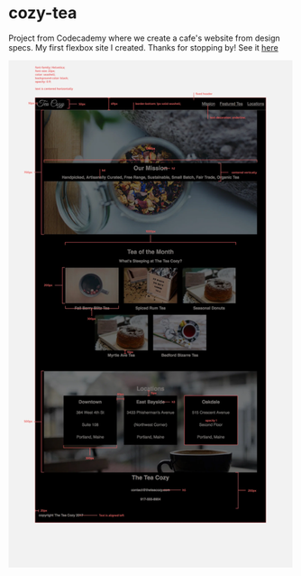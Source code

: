 # cozy-tea
Project from Codecademy where we create a cafe's website from design specs. My first flexbox site I created. Thanks for stopping by!
See it [here](https://github.com/vladiK178/cozy-tea/deployments/github-pages)

![example](img-tea-cozy-redline.png)

